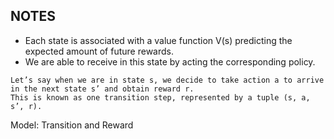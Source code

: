 ## NOTES


- Each state is associated with a value function V(s) predicting the expected amount of future rewards. 
- We are able to receive in this state by acting the corresponding policy.

```
Let’s say when we are in state s, we decide to take action a to arrive in the next state s’ and obtain reward r. 
This is known as one transition step, represented by a tuple (s, a, s’, r).

```

Model: Transition and Reward

